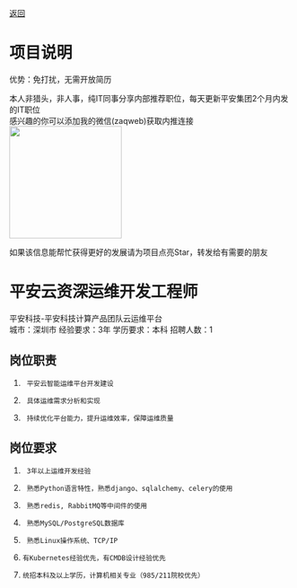 [返回](../../)

# 项目说明

优势：免打扰，无需开放简历

本人非猎头，非人事，纯IT同事分享内部推荐职位，每天更新平安集团2个月内发的IT职位  
感兴趣的你可以添加我的微信(zaqweb)获取内推连接  
<img src="https://github.com/zaqweb/PA-IT-JOBS/blob/master/WechatICode.jpeg"  height="200" width="200">

如果该信息能帮忙获得更好的发展请为项目点亮Star，转发给有需要的朋友

# 平安云资深运维开发工程师
平安科技-平安科技计算产品团队云运维平台  
城市：深圳市 经验要求：3年 学历要求：本科  招聘人数：1

## 岗位职责
1.      平安云智能运维平台开发建设
2.      具体运维需求分析和实现
3.      持续优化平台能力，提升运维效率，保障运维质量

## 岗位要求
1.      3年以上运维开发经验
2.      熟悉Python语言特性，熟悉django、sqlalchemy、celery的使用
3.      熟悉redis, RabbitMQ等中间件的使用
4.      熟悉MySQL/PostgreSQL数据库
5.      熟悉Linux操作系统、TCP/IP
6.     有Kubernetes经验优先，有CMDB设计经验优先
7.     统招本科及以上学历，计算机相关专业（985/211院校优先）




